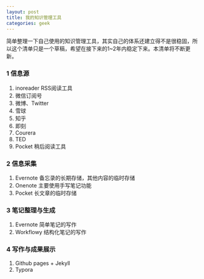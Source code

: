 ```yaml
---
layout: post
title: 我的知识管理工具
categories: geek
---
```


简单整理一下自己使用的知识管理工具，其实自己的体系还建立得不是很稳固，所以这个清单只是一个草稿，希望在接下来的1~2年内稳定下来。本清单将不断更新。

### 1 信息源

1. inoreader RSS阅读工具
2. 微信订阅号 
3. 微博、Twitter
4. 雪球
5. 知乎
6. 即刻
7. Courera
8. TED
9. Pocket 稍后阅读工具

### 2 信息采集

1. Evernote 备忘录的长期存储，其他内容的临时存储
2. Onenote 主要使用手写笔记功能
3. Pocket 长文章的临时存储

### 3 笔记整理与生成

1. Evernote 简单笔记的写作
2. Workflowy 结构化笔记的写作

### 4 写作与成果展示

1. Github pages + Jekyll
2. Typora

